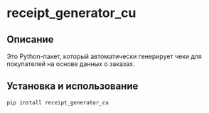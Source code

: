 # receipt_generator_cu

## Описание

Это Python-пакет, который автоматически генерирует чеки для покупателей на основе данных о заказах.

## Установка и использование

```bash
pip install receipt_generator_cu